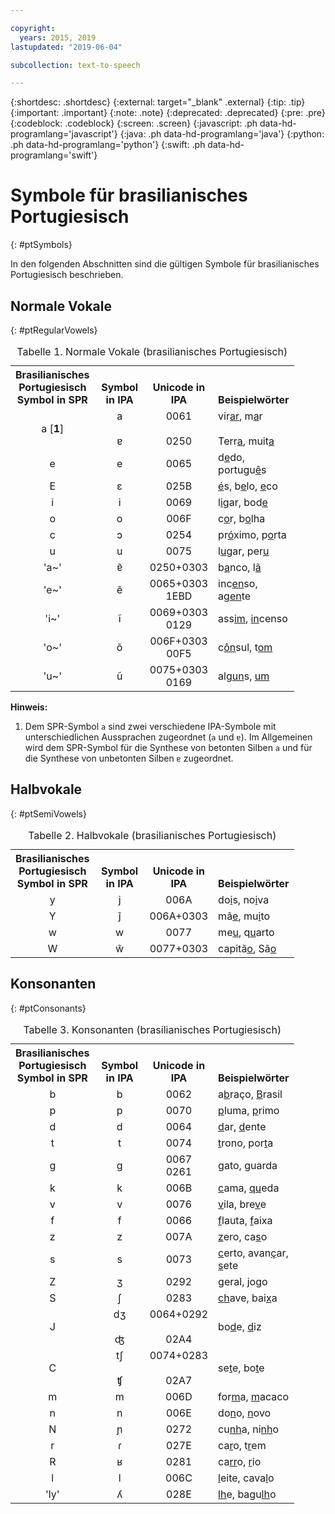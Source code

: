 ```yaml
---

copyright:
  years: 2015, 2019
lastupdated: "2019-06-04"

subcollection: text-to-speech

---
```


{:shortdesc: .shortdesc}
{:external: target="_blank" .external}
{:tip: .tip}
{:important: .important}
{:note: .note}
{:deprecated: .deprecated}
{:pre: .pre}
{:codeblock: .codeblock}
{:screen: .screen}
{:javascript: .ph data-hd-programlang='javascript'}
{:java: .ph data-hd-programlang='java'}
{:python: .ph data-hd-programlang='python'}
{:swift: .ph data-hd-programlang='swift'}

# Symbole für brasilianisches Portugiesisch
{: #ptSymbols}

In den folgenden Abschnitten sind die gültigen Symbole für brasilianisches Portugiesisch beschrieben.

## Normale Vokale
{: #ptRegularVowels}

<table style="width:90%">
  <caption>Tabelle 1. Normale Vokale (brasilianisches Portugiesisch)</caption>
  <tr>
    <th style="width:20%; text-align:center; vertical-align:bottom">
      Brasilianisches Portugiesisch<br/>Symbol in SPR
    </th>
    <th style="width:20%; text-align:center; vertical-align:bottom">
      Symbol in IPA
    </th>
    <th style="width:20%; text-align:center; vertical-align:bottom">
      Unicode in IPA
    </th>
    <th style="text-align:left; vertical-align:bottom">
      Beispielwörter
    </th>
  </tr>
  <tr>
    <td style="text-align:center">
      a [<strong>1</strong>]
    </td>
    <td style="text-align:center">
      a<br/><br/>
      &#592;
    </td>
    <td style="text-align:center">
      0061<br/><br/>
      0250
    </td>
    <td>
      vir<u>ar</u>, m<u>a</u>r<br/><br/>
      Terr<u>a</u>, muit<u>a</u>
    </td>
  </tr>
  <tr>
    <td style="text-align:center">
      e
    </td>
    <td style="text-align:center">
      e
    </td>
    <td style="text-align:center">
      0065
    </td>
    <td>
      d<u>e</u>do, portugu<u>&ecirc;</u>s
    </td>
  </tr>
  <tr>
    <td style="text-align:center">
      E
    </td>
    <td style="text-align:center">
      &#603;
    </td>
    <td style="text-align:center">
      025B
    </td>
    <td>
      <u>&eacute;</u>s, b<u>e</u>lo, <u>e</u>co
    </td>
  </tr>
  <tr>
    <td style="text-align:center">
      i
    </td>
    <td style="text-align:center">
      i
    </td>
    <td style="text-align:center">
      0069
    </td>
    <td>
      l<u>i</u>gar, bod<u>e</u>
    </td>
  </tr>
  <tr>
    <td style="text-align:center">
      o
    </td>
    <td style="text-align:center">
      o
    </td>
    <td style="text-align:center">
      006F
    </td>
    <td>
      c<u>o</u>r, b<u>o</u>lha
    </td>
  </tr>
  <tr>
    <td style="text-align:center">
      c
    </td>
    <td style="text-align:center">
      &#596;
    </td>
    <td style="text-align:center">
      0254
    </td>
    <td>
      pr<u>&oacute;</u>ximo, p<u>o</u>rta
    </td>
  </tr>
  <tr>
    <td style="text-align:center">
      u
    </td>
    <td style="text-align:center">
      u
    </td>
    <td style="text-align:center">
      0075
    </td>
    <td>
      l<u>u</u>gar, per<u>u</u>
    </td>
  </tr>
  <tr>
    <td style="text-align:center">
      'a~'
    </td>
    <td style="text-align:center">
      &#592;&#771;
    </td>
    <td style="text-align:center">
      0250+0303
    </td>
    <td>
      b<u>a</u>nco, l<u>&atilde;</u>
    </td>
  </tr>
  <tr>
    <td style="text-align:center">
      'e~'
    </td>
    <td style="text-align:center">
      &#101;&#771;
    </td>
    <td style="text-align:center">
      0065+0303<br/>
      1EBD
    </td>
    <td>
      inc<u>en</u>so, ag<u>en</u>te
    </td>
  </tr>
  <tr>
    <td style="text-align:center">
      'i~'
    </td>
    <td style="text-align:center">
      &#105;&#771;
    </td>
    <td style="text-align:center">
      0069+0303<br>
      0129
    </td>
    <td>
      ass<u>im</u>, <u>in</u>censo
    </td>
  </tr>
  <tr>
    <td style="text-align:center">
      'o~'
    </td>
    <td style="text-align:center">
      &#111;&#771;
    </td>
    <td style="text-align:center">
      006F+0303<br/>
      00F5
    </td>
    <td>
      c<u>&ocirc;n</u>sul, t<u>om</u>
    </td>
  </tr>
  <tr>
    <td style="text-align:center">
      'u~'
    </td>
    <td style="text-align:center">
      &#117;&#771;
    </td>
    <td style="text-align:center">
      0075+0303<br/>
      0169
    </td>
    <td>
      alg<u>un</u>s, <u>um</u>
    </td>
  </tr>
</table>

**Hinweis:**

1.  Dem SPR-Symbol `a` sind zwei verschiedene IPA-Symbole mit unterschiedlichen Aussprachen zugeordnet (`a` und <code>&#592;</code>). Im Allgemeinen wird dem SPR-Symbol für die Synthese von betonten Silben `a` und für die Synthese von unbetonten Silben <code>&#592;</code> zugeordnet.

## Halbvokale
{: #ptSemiVowels}

<table style="width:90%">
  <caption>Tabelle 2. Halbvokale (brasilianisches Portugiesisch)</caption>
  <tr>
    <th style="width:20%; text-align:center; vertical-align:bottom">
      Brasilianisches Portugiesisch<br/>Symbol in SPR
    </th>
    <th style="width:20%; text-align:center; vertical-align:bottom">
      Symbol in IPA
    </th>
    <th style="width:20%; text-align:center; vertical-align:bottom">
      Unicode in IPA
    </th>
    <th style="text-align:left; vertical-align:bottom">
      Beispielwörter
    </th>
  </tr>
  <tr>
    <td style="text-align:center">
      y
    </td>
    <td style="text-align:center">
      j
    </td>
    <td style="text-align:center">
      006A
    </td>
    <td>
      do<u>i</u>s, no<u>i</u>va
    </td>
  </tr>
  <tr>
    <td style="text-align:center">
      Y
    </td>
    <td style="text-align:center">
      j&#771;
    </td>
    <td style="text-align:center">
      006A+0303
    </td>
    <td>
      m&atilde;<u>e</u>, mu<u>i</u>to
    </td>
  </tr>
  <tr>
    <td style="text-align:center">
      w
    </td>
    <td style="text-align:center">
      w
    </td>
    <td style="text-align:center">
      0077
    </td>
    <td>
      me<u>u</u>, q<u>u</u>arto
    </td>
  </tr>
  <tr>
    <td style="text-align:center">
      W
    </td>
    <td style="text-align:center">
      w&#771;
    </td>
    <td style="text-align:center">
      0077+0303
    </td>
    <td>
      capit&atilde;<u>o</u>, S&atilde;<u>o</u>
    </td>
  </tr>
</table>

## Konsonanten
{: #ptConsonants}

<table style="width:90%">
  <caption>Tabelle 3. Konsonanten (brasilianisches Portugiesisch)</caption>
  <tr>
    <th style="width:20%; text-align:center; vertical-align:bottom">
      Brasilianisches Portugiesisch<br/>Symbol in SPR
    </th>
    <th style="width:20%; text-align:center; vertical-align:bottom">
      Symbol in IPA
    </th>
    <th style="width:20%; text-align:center; vertical-align:bottom">
      Unicode in IPA
    </th>
    <th style="text-align:left; vertical-align:bottom">
      Beispielwörter
    </th>
  </tr>
  <tr>
    <td style="text-align:center">
      b
    </td>
    <td style="text-align:center">
      b
    </td>
    <td style="text-align:center">
      0062
    </td>
    <td>
      a<u>b</u>ra&ccedil;o, <u>B</u>rasil
    </td>
  </tr>
  <tr>
    <td style="text-align:center">
      p
    </td>
    <td style="text-align:center">
      p
    </td>
    <td style="text-align:center">
      0070
    </td>
    <td>
      <u>p</u>luma, <u>p</u>rimo
    </td>
  </tr>
  <tr>
    <td style="text-align:center">
      d
    </td>
    <td style="text-align:center">
      d
    </td>
    <td style="text-align:center">
      0064
    </td>
    <td>
      <u>d</u>ar, <u>d</u>ente
    </td>
  </tr>
  <tr>
    <td style="text-align:center">
      t
    </td>
    <td style="text-align:center">
      t
    </td>
    <td style="text-align:center">
      0074
    </td>
    <td>
      <u>t</u>rono, por<u>t</u>a
    </td>
  </tr>
  <tr>
    <td style="text-align:center">
      g
    </td>
    <td style="text-align:center">
      g
    </td>
    <td style="text-align:center">
      0067<br/>
      0261
    </td>
    <td>
      <u>g</u>ato, <u>g</u>uarda
    </td>
  </tr>
  <tr>
    <td style="text-align:center">
      k
    </td>
    <td style="text-align:center">
      k
    </td>
    <td style="text-align:center">
      006B
    </td>
    <td>
      <u>c</u>ama, <u>qu</u>eda
    </td>
  </tr>
  <tr>
    <td style="text-align:center">
      v
    </td>
    <td style="text-align:center">
      v
    </td>
    <td style="text-align:center">
      0076
    </td>
    <td>
      <u>v</u>ila, bre<u>v</u>e
    </td>
  </tr>
  <tr>
    <td style="text-align:center">
      f
    </td>
    <td style="text-align:center">
      f
    </td>
    <td style="text-align:center">
      0066
    </td>
    <td>
      <u>f</u>lauta, <u>f</u>aixa
    </td>
  </tr>
  <tr>
    <td style="text-align:center">
      z
    </td>
    <td style="text-align:center">
      z
    </td>
    <td style="text-align:center">
      007A
    </td>
    <td>
      <u>z</u>ero, ca<u>s</u>o
    </td>
  </tr>
  <tr>
    <td style="text-align:center">
      s
    </td>
    <td style="text-align:center">
      s
    </td>
    <td style="text-align:center">
      0073
    </td>
    <td>
      <u>c</u>erto, avan<u>&ccedil</u>ar, <u>s</u>ete
    </td>
  </tr>
  <tr>
    <td style="text-align:center">
      Z
    </td>
    <td style="text-align:center">
      &#658;
    </td>
    <td style="text-align:center">
      0292
    </td>
    <td>
      <u>g</u>eral, <u>j</u>ogo
    </td>
  </tr>
  <tr>
    <td style="text-align:center">
      S
    </td>
    <td style="text-align:center">
      &#643;
    </td>
    <td style="text-align:center">
      0283
    </td>
    <td>
      <u>ch</u>ave, bai<u>x</u>a
    </td>
  </tr>
  <tr>
    <td style="text-align:center">
      J
    </td>
    <td style="text-align:center">
      &#100;&#658;<br/><br/>
      &#676;
    </td>
    <td style="text-align:center">
      0064+0292<br/><br/>
      02A4
    </td>
    <td>
      bo<u>d</u>e, <u>d</u>iz
    </td>
  </tr>
  <tr>
    <td style="text-align:center">
      C
    </td>
    <td style="text-align:center">
      &#116;&#643;<br/><br/>
      &#679;
    </td>
    <td style="text-align:center">
      0074+0283<br/><br/>
      02A7
    </td>
    <td>
      se<u>t</u>e, bo<u>t</u>e
    </td>
  </tr>
  <tr>
    <td style="text-align:center">
      m
    </td>
    <td style="text-align:center">
      m
    </td>
    <td style="text-align:center">
      006D
    </td>
    <td>
      for<u>m</u>a, <u>m</u>acaco
    </td>
  </tr>
  <tr>
    <td style="text-align:center">
      n
    </td>
    <td style="text-align:center">
      n
    </td>
    <td style="text-align:center">
      006E
    </td>
    <td>
      do<u>n</u>o, <u>n</u>ovo
    </td>
  </tr>
  <tr>
    <td style="text-align:center">
      N
    </td>
    <td style="text-align:center">
      &#626;
    </td>
    <td style="text-align:center">
      0272
    </td>
    <td>
      cu<u>nh</u>a, ni<u>nh</u>o
    </td>
  </tr>
  <tr>
    <td style="text-align:center">
      r
    </td>
    <td style="text-align:center">
      &#638;
    </td>
    <td style="text-align:center">
      027E
    </td>
    <td>
      ca<u>r</u>o, t<u>r</u>em
    </td>
  </tr>
  <tr>
    <td style="text-align:center">
      R
    </td>
    <td style="text-align:center">
      &#641;
    </td>
    <td style="text-align:center">
      0281
    </td>
    <td>
      ca<u>rr</u>o, <u>r</u>io
    </td>
  </tr>
  <tr>
    <td style="text-align:center">
      l
    </td>
    <td style="text-align:center">
      l
    </td>
    <td style="text-align:center">
      006C
    </td>
    <td>
      <u>l</u>eite, cava<u>l</u>o
    </td>
  </tr>
  <tr>
    <td style="text-align:center">
      'ly'
    </td>
    <td style="text-align:center">
      &#654;
    </td>
    <td style="text-align:center">
      028E
    </td>
    <td>
      <u>lh</u>e, bagu<u>lh</u>o
    </td>
  </tr>
</table>
